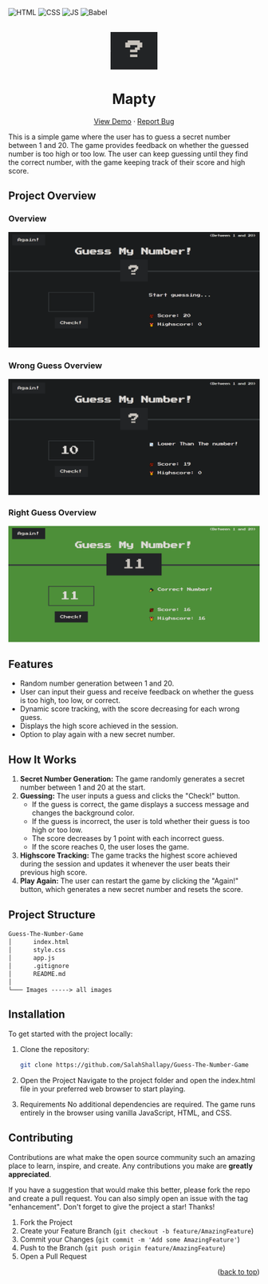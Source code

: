 <div id="top"></div>

![HTML](https://img.shields.io/badge/HTML5-E34F26?style=for-the-badge&logo=html5&logoColor=white)
![CSS](https://img.shields.io/badge/CSS3-1572B6?style=for-the-badge&logo=css3&logoColor=white)
![JS](https://img.shields.io/badge/JavaScript-F7DF1E?style=for-the-badge&logo=javascript&logoColor=black)
![Babel](https://img.shields.io/badge/Babel-F9DC3e?style=for-the-badge&logo=babel&logoColor=black)

<!-- PROJECT LOGO  -->
<br />
<div align="center">
<a href="https://guessmynumber-e610f.web.app/">
    <img src="./images/logo.png" alt="Logo" height="75">
</a>

<h1>Mapty</h1>

  <p align="center">
    <a href="https://guessmynumber-e610f.web.app/">View Demo</a>
    ·
    <a href="https://github.com/SalahShallapy/Guess-The-Number-Game/issues">Report Bug</a>
  </p>
</div>

This is a simple game where the user has to guess a secret number between 1 and 20. The game provides feedback on whether the guessed number is too high or too low. The user can keep guessing until they find the correct number, with the game keeping track of their score and high score.

## Project Overview

### Overview

![header preview](./images/overview.png)

### Wrong Guess Overview

![header preview](./images/wrongoverview.png)

### Right Guess Overview

![header preview](./images/rightoverview.png)

## Features

- Random number generation between 1 and 20.
- User can input their guess and receive feedback on whether the guess is too high, too low, or correct.
- Dynamic score tracking, with the score decreasing for each wrong guess.
- Displays the high score achieved in the session.
- Option to play again with a new secret number.

## How It Works

1. **Secret Number Generation:** The game randomly generates a secret number between 1 and 20 at the start.
2. **Guessing:** The user inputs a guess and clicks the "Check!" button.
   - If the guess is correct, the game displays a success message and changes the background color.
   - If the guess is incorrect, the user is told whether their guess is too high or too low.
   - The score decreases by 1 point with each incorrect guess.
   - If the score reaches 0, the user loses the game.
3. **Highscore Tracking:** The game tracks the highest score achieved during the session and updates it whenever the user beats their previous high score.
4. **Play Again:** The user can restart the game by clicking the "Again!" button, which generates a new secret number and resets the score.

## Project Structure

```
Guess-The-Number-Game
│      index.html
│      style.css
│      app.js
│      .gitignore
│      README.md
│
└─── Images -----> all images
```

## Installation

To get started with the project locally:

1. Clone the repository:
   ```bash
   git clone https://github.com/SalahShallapy/Guess-The-Number-Game
   ```
2. Open the Project
   Navigate to the project folder and open the index.html file in your preferred web browser to start playing.

3. Requirements
   No additional dependencies are required. The game runs entirely in the browser using vanilla JavaScript, HTML, and CSS.

## Contributing

Contributions are what make the open source community such an amazing place to learn, inspire, and create. Any contributions you make are **greatly appreciated**.

If you have a suggestion that would make this better, please fork the repo and create a pull request. You can also simply open an issue with the tag "enhancement".
Don't forget to give the project a star! Thanks!

1. Fork the Project
2. Create your Feature Branch (`git checkout -b feature/AmazingFeature`)
3. Commit your Changes (`git commit -m 'Add some AmazingFeature'`)
4. Push to the Branch (`git push origin feature/AmazingFeature`)
5. Open a Pull Request

<p align="right">(<a href="#top">back to top</a>)</p>
